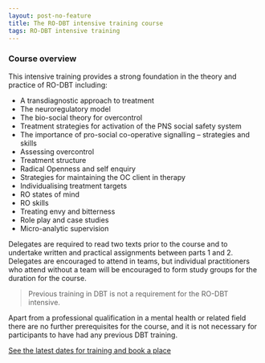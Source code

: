 ```yaml
---
layout: post-no-feature
title: The RO-DBT intensive training course
tags: RO-DBT intensive training
---
```




### Course overview

This intensive training provides a strong foundation in the theory and practice of RO-DBT including:

- A transdiagnostic approach to treatment
- The neuroregulatory model
- The bio-social theory for overcontrol
- Treatment strategies for activation of the PNS social safety system
- The importance of pro-social co-operative signalling – strategies and skills
- Assessing overcontrol
- Treatment structure
- Radical Openness and self enquiry
- Strategies for maintaining the OC client in therapy
- Individualising treatment targets
- RO states of mind
- RO skills
- Treating envy and bitterness
- Role play and case studies
- Micro-analytic supervision

Delegates are required to read two texts prior to the course and to undertake written and practical assignments between parts 1 and 2. Delegates are encouraged to attend in teams, but individual practitioners who attend without a team will be encouraged to form study groups for the duration for the course.

> Previous training  in DBT is not a requirement for the RO-DBT intensive.

Apart from a professional qualification in a mental health or related field there are no further prerequisites for the course, and it is not necessary for participants to have had any previous DBT training.




[See the latest dates for training and book a place](/events/)
